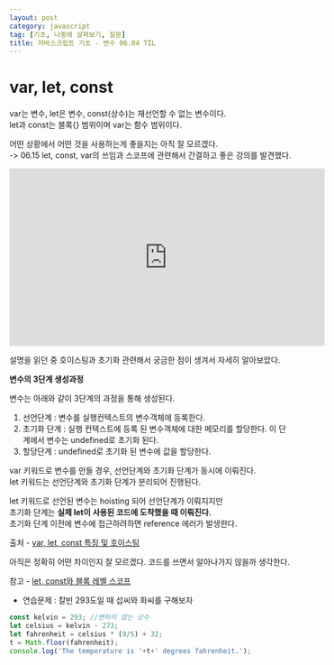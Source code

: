 ```yaml
---
layout: post
category: javascript
tag: [기초, 나중에 살펴보기, 질문]
title: 자바스크립트 기초 - 변수 06.04 TIL
---
```


# var, let, const

<div class="message">
var는 변수, let은 변수, const(상수)는 재선언할 수 없는 변수이다.<br> 
let과 const는 블록{} 범위이며 var는 함수 범위이다.  
</div>

어떤 상황에서 어떤 것을 사용하는게 좋을지는 아직 잘 모르겠다.    
-> 06.15 let, const, var의 쓰임과 스코프에 관련해서 간결하고 좋은 강의를 발견했다.

<iframe width="560" height="315" src="https://www.youtube.com/embed/WrjlQstaCwo" title="YouTube video player" frameborder="0" allow="accelerometer; autoplay; clipboard-write; encrypted-media; gyroscope; picture-in-picture" allowfullscreen></iframe>

설명을 읽던 중 호이스팅과 초기화 관련해서 궁금한 점이 생겨서 자세히 알아보았다.   

**변수의 3단계 생성과정**

변수는 아래와 같이 3단계의 과정을 통해 생성된다.  
1. 선언단계 : 변수를 실행컨텍스트의 변수객체에 등록한다.  
2. 초기화 단계 : 실행 컨텍스트에 등록 된 변수객체에 대한 메모리를 할당한다. 이 단계에서 변수는 undefined로 초기화 된다.  
3. 할당단계 : undefined로 초기화 된 변수에 값을 할당한다.  
  
var 키워드로 변수를 만들 경우, 선언단계와 초기화 단계가 동시에 이뤄진다.   
let 키워드는 선언단계와 초기화 단계가 분리되어 진행된다.  
  
let 키워드로 선언된 변수는 hoisting 되어 선언단계가 이뤄지지만  
초기화 단계는 <strong>실제 let이 사용된 코드에 도착했을 때 이뤄진다.</strong>   
초기화 단계 이전에 변수에 접근하려하면 reference 에러가 발생한다.

출처 - [var, let, const 특징 및 호이스팅](https://medium.com/sjk5766/var-let-const-%ED%8A%B9%EC%A7%95-%EB%B0%8F-scope-335a078cec04)

아직은 정확히 어떤 차이인지 잘 모르겠다. 코드를 쓰면서 알아나가지 않을까 생각한다.

참고 - [let, const와 블록 레벨 스코프](https://poiemaweb.com/es6-block-scope)


* 연습문제 : 칼빈 293도일 때 섭씨와 화씨를 구해보자

```javascript
const kelvin = 293; //변하지 않는 상수
let celsius = kelvin - 273;
let fahrenheit = celsius * (9/5) + 32;
t = Math.floor(fahrenheit);
console.log('The temperature is '+t+' degrees fahrenheit.');
```


